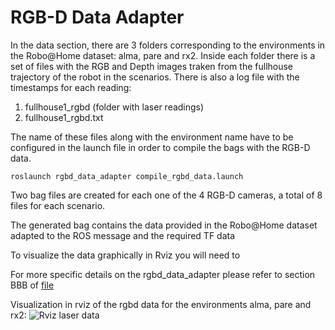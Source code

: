 # RGB-D Data Adapter

In the data section, there are 3 folders corresponding to the environments in the Robo@Home dataset: alma, pare and rx2. 
Inside each folder there is a set of files with the RGB and Depth images traken from the fullhouse trajectory of the robot in the scenarios.
There is also a log file with the timestamps for each reading:

1.  fullhouse1_rgbd (folder with laser readings)
2.  fullhouse1_rgbd.txt

The name of these files along with the environment name have to be configured in the launch file in order to compile the bags with the RGB-D data.

	roslaunch rgbd_data_adapter compile_rgbd_data.launch

Two bag files are created for each one of the 4 RGB-D cameras, a total of 8 files for each scenario. 

The generated bag contains the data provided in the Robo@Home dataset adapted to the ROS message and the required TF data 

To visualize the data graphically in Rviz you will need to 

For more specific details on the rgbd_data_adapter please refer to section BBB of [file](https://github.com/fernandaroeg/ROS_AMCL_Hybrid_Localization/blob/master/TFM_Localizacion_Rodriguez_Fernanda.pdf)

Visualization in rviz of the rgbd data for the environments alma, pare and rx2: 
![Rviz laser data](laser_alma_pare_rx2.png)




